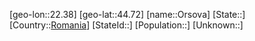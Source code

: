 ﻿---
location: [44.72,22.38]
type: City
tags:
- geo/City


SpocWebEntityId: 33142
isDeleted: false
confidential: public

---
[geo-lon::22.38]
[geo-lat::44.72]
[name::Orsova]
[State::]
[Country::[Romania](geo/Continent/Europe/Romania.md)]
[StateId::]
[Population::]
[Unknown::]

